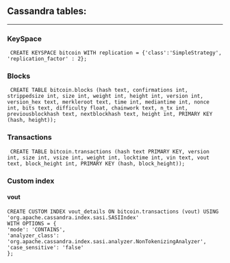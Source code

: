 ## Cassandra tables:
----
### KeySpace
``` CREATE KEYSPACE bitcoin WITH replication = {'class':'SimpleStrategy', 'replication_factor' : 2};```

### Blocks
``` CREATE TABLE bitcoin.blocks (hash text, confirmations int, strippedsize int, size int, weight int, height int, version int, version_hex text, merkleroot text, time int, mediantime int, nonce int, bits text, difficulty float, chainwork text, n_tx int, previousblockhash text, nextblockhash text, height int, PRIMARY KEY (hash, height));```

### Transactions

``` CREATE TABLE bitcoin.transactions (hash text PRIMARY KEY, version int, size int, vsize int, weight int, locktime int, vin text, vout text, block_height int, PRIMARY KEY (hash, block_height));```

### Custom index

#### vout
``` 
CREATE CUSTOM INDEX vout_details ON bitcoin.transactions (vout) USING 'org.apache.cassandra.index.sasi.SASIIndex'
WITH OPTIONS = { 
'mode': 'CONTAINS',
'analyzer_class': 'org.apache.cassandra.index.sasi.analyzer.NonTokenizingAnalyzer',
'case_sensitive': 'false'
}; 
```